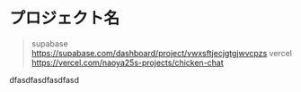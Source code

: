 # プロジェクト名

> supabase https://supabase.com/dashboard/project/vwxsftjecjgtgjwvcpzs
> vercel https://vercel.com/naoya25s-projects/chicken-chat



dfasdfasdfasdfasd
